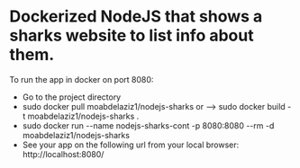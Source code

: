 Dockerized NodeJS that shows a sharks website to list info about them.
=====================================================================
To run the app in docker on port 8080:
- Go to the project directory
- sudo docker pull moabdelaziz1/nodejs-sharks
 or --> sudo docker build -t moabdelaziz1/nodejs-sharks .
- sudo docker run --name nodejs-sharks-cont -p 8080:8080 --rm -d moabdelaziz1/nodejs-sharks
- See your app on the following url from your local browser:
    http://localhost:8080/